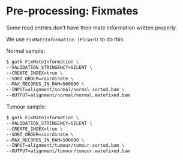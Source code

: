 # Pre-processing: Fixmates

Some read entries don’t have their mate information written properly.  

We use `FixMateInformation (Picard)` to do this:

Normal sample:

```bash
$ gatk FixMateInformation \
--VALIDATION_STRINGENCY=SILENT \
--CREATE_INDEX=true \
--SORT_ORDER=coordinate \
--MAX_RECORDS_IN_RAM=500000 \
--INPUT=alignment/normal/normal.sorted.bam \
--OUTPUT=alignment/normal/normal.matefixed.bam
```

Tumour sample:   

```bash
$ gatk FixMateInformation \
--VALIDATION_STRINGENCY=SILENT \
--CREATE_INDEX=true \
--SORT_ORDER=coordinate \
--MAX_RECORDS_IN_RAM=500000 \
--INPUT=alignment/tumour/tumour.sorted.bam \
--OUTPUT=alignment/tumour/tumour.matefixed.bam
```
